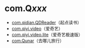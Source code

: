# com.Q*xxx*

- [com.qidian.QDReader](./com.qidian.QDReader/readme.md)（起点读书）
- [com.qiyi.video](./com.qiyi.video/readme.md)（爱奇艺）
- [com.qiyi.video.lite](./com.qiyi.video.lite/readme.md)（爱奇艺极速版）
- [com.Qunar](./com.Qunar/readme.md)（去哪儿旅行）